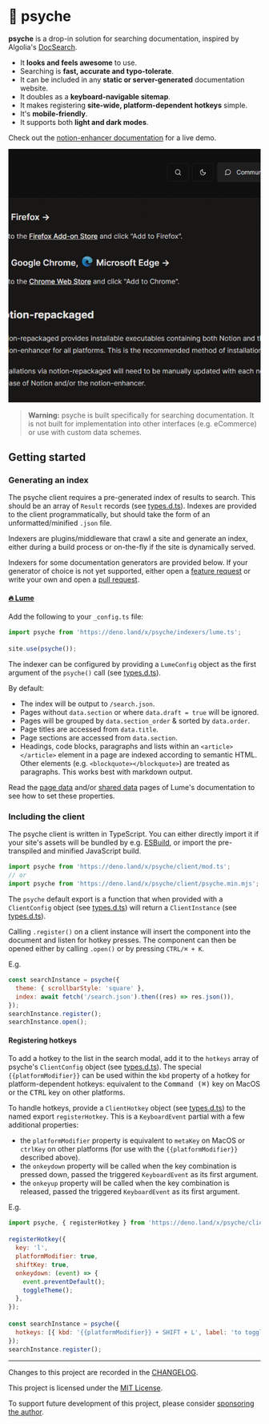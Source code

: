 # 🧠 psyche

**psyche** is a drop-in solution for searching documentation,
inspired by Algolia's [DocSearch](https://docsearch.algolia.com/).

- It **looks and feels awesome** to use.
- Searching is **fast, accurate and typo-tolerate**.
- It can be included in any **static or server-generated** documentation website.
- It doubles as a **keyboard-navigable sitemap**.
- It makes registering **site-wide, platform-dependent hotkeys** simple.
- It's **mobile-friendly**.
- It supports both **light and dark modes**.

Check out the [notion-enhancer documentation](http://notion-enhancer.github.io/) for a live demo.

![](psyche.gif)

> **Warning:** psyche is built specifically for searching documentation.
> It is not built for implementation into other interfaces (e.g. eCommerce)
> or use with custom data schemes.

## Getting started

### Generating an index

The psyche client requires a pre-generated index of results to search.
This should be an array of `Result` records (see [types.d.ts](./types.d.ts#L10)).
Indexes are provided to the client programmatically, but should take the
form of an unformatted/minified `.json` file.

Indexers are plugins/middleware that crawl a site and generate an index,
either during a build process or on-the-fly if the site is dynamically served.

Indexers for some documentation generators are provided below.
If your generator of choice is not yet supported, either open a
[feature request](https://github.com/dragonwocky/psyche/issues)
or write your own and open a [pull request](https://github.com/dragonwocky/psyche/pulls).

#### [🔥 Lume](https://lumeland.github.io/)

Add the following to your `_config.ts` file:

```ts
import psyche from 'https://deno.land/x/psyche/indexers/lume.ts';

site.use(psyche());
```

The indexer can be configured by providing a `LumeConfig` object
as the first argument of the `psyche()` call (see [types.d.ts](./types.d.ts#L133)).

By default:

- The index will be output to `/search.json`.
- Pages without `data.section` or where `data.draft = true` will be ignored.
- Pages will be grouped by `data.section_order` & sorted by `data.order`.
- Page titles are accessed from `data.title`.
- Page sections are accessed from `data.section`.
- Headings, code blocks, paragraphs and lists within an `<article></article>` element
  in a page are indexed according to semantic HTML. Other elements (e.g.
  `<blockquote></blockquote>`) are treated as paragraphs. This works best
  with markdown output.

Read the [page data](https://lumeland.github.io/creating-pages/page-data/)
and/or [shared data](https://lumeland.github.io/creating-pages/shared-data/)
pages of Lume's documentation to see how to set these properties.

### Including the client

The psyche client is written in TypeScript. You can either directly import
it if your site's assets will be bundled by e.g. [ESBuild](https://esbuild.github.io/),
or import the pre-transpiled and minified JavaScript build.

```js
import psyche from 'https://deno.land/x/psyche/client/mod.ts';
// or
import psyche from 'https://deno.land/x/psyche/client/psyche.min.mjs';
```

The `psyche` default export is a function that when provided with
a `ClientConfig` object (see [types.d.ts](./types.d.ts#L31)) will
return a `ClientInstance` (see [types.d.ts](./types.d.ts#L109)).

Calling `.register()` on a client instance will insert the component
into the document and listen for hotkey presses. The component can
then be opened either by calling `.open()` or by pressing `CTRL/⌘ + K`.

E.g.

```js
const searchInstance = psyche({
  theme: { scrollbarStyle: 'square' },
  index: await fetch('/search.json').then((res) => res.json()),
});
searchInstance.register();
searchInstance.open();
```

#### Registering hotkeys

To add a hotkey to the list in the search modal,
add it to the `hotkeys` array of psyche's `ClientConfig`
object (see [types.d.ts](./types.d.ts#L31)). The special
`{{platformModifier}}` can be used within the `kbd` property
of a hotkey for platform-dependent hotkeys: equivalent
to the <kbd>Command (⌘)</kbd> key on MacOS or the <kbd>CTRL</kbd>
key on other platforms.

To handle hotkeys, provide a `ClientHotkey` object (see [types.d.ts](./types.d.ts#L126))
to the named export `registerHotkey`. This is a `KeyboardEvent` partial with a few
additional properties:

- the `platformModifier` property is equivalent to `metaKey` on MacOS
  or `ctrlKey` on other platforms (for use with the `{{platformModifier}}`
  described above).
- the `onkeydown` property will be called when the key combination is pressed
  down, passed the triggered `KeyboardEvent` as its first argument.
- the `onkeyup` property will be called when the key combination is released,
  passed the triggered `KeyboardEvent` as its first argument.

E.g.

```js
import psyche, { registerHotkey } from 'https://deno.land/x/psyche/client/psyche.min.mjs';

registerHotkey({
  key: 'l',
  platformModifier: true,
  shiftKey: true,
  onkeydown: (event) => {
    event.preventDefault();
    toggleTheme();
  },
});

const searchInstance = psyche({
  hotkeys: [{ kbd: '{{platformModifier}} + SHIFT + L', label: 'to toggle theme' }],
});
searchInstance.register();
```

---

Changes to this project are recorded in the [CHANGELOG](CHANGELOG.md).

This project is licensed under the [MIT License](LICENSE).

To support future development of this project, please consider
[sponsoring the author](https://github.com/sponsors/dragonwocky).
